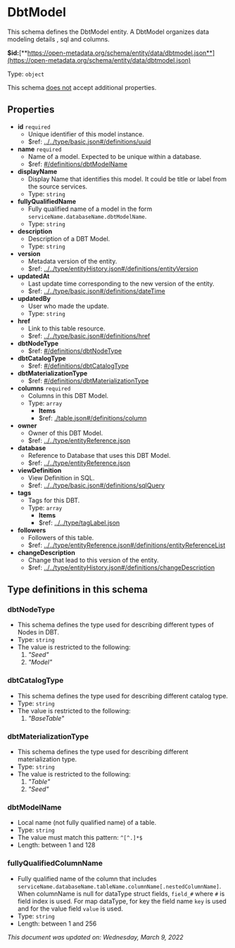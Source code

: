 # DbtModel

This schema defines the DbtModel entity. A DbtModel organizes data modeling details , sql and columns.

**$id:**[**https://open-metadata.org/schema/entity/data/dbtmodel.json**](https://open-metadata.org/schema/entity/data/dbtmodel.json)

Type: `object`

This schema <u>does not</u> accept additional properties.

## Properties
- **id** `required`
  - Unique identifier of this model instance.
  - $ref: [../../type/basic.json#/definitions/uuid](../types/basic.md#uuid)
- **name** `required`
  - Name of a model. Expected to be unique within a database.
  - $ref: [#/definitions/dbtModelName](#dbtmodelname)
- **displayName**
  - Display Name that identifies this model. It could be title or label from the source services.
  - Type: `string`
- **fullyQualifiedName**
  - Fully qualified name of a model in the form `serviceName.databaseName.dbtModelName`.
  - Type: `string`
- **description**
  - Description of a DBT Model.
  - Type: `string`
- **version**
  - Metadata version of the entity.
  - $ref: [../../type/entityHistory.json#/definitions/entityVersion](../types/entityhistory.md#entityversion)
- **updatedAt**
  - Last update time corresponding to the new version of the entity.
  - $ref: [../../type/basic.json#/definitions/dateTime](../types/basic.md#datetime)
- **updatedBy**
  - User who made the update.
  - Type: `string`
- **href**
  - Link to this table resource.
  - $ref: [../../type/basic.json#/definitions/href](../types/basic.md#href)
- **dbtNodeType**
  - $ref: [#/definitions/dbtNodeType](#dbtnodetype)
- **dbtCatalogType**
  - $ref: [#/definitions/dbtCatalogType](#dbtcatalogtype)
- **dbtMaterializationType**
  - $ref: [#/definitions/dbtMaterializationType](#dbtmaterializationtype)
- **columns** `required`
  - Columns in this DBT Model.
  - Type: `array`
    - **Items**
    - $ref: [./table.json#/definitions/column](./table.md#column)
- **owner**
  - Owner of this DBT Model.
  - $ref: [../../type/entityReference.json](../types/entityreference.md)
- **database**
  - Reference to Database that uses this DBT Model.
  - $ref: [../../type/entityReference.json](../types/entityreference.md)
- **viewDefinition**
  - View Definition in SQL.
  - $ref: [../../type/basic.json#/definitions/sqlQuery](../types/basic.md#sqlquery)
- **tags**
  - Tags for this DBT.
  - Type: `array`
    - **Items**
    - $ref: [../../type/tagLabel.json](../types/taglabel.md)
- **followers**
  - Followers of this table.
  - $ref: [../../type/entityReference.json#/definitions/entityReferenceList](../types/entityreference.md#entityreferencelist)
- **changeDescription**
  - Change that lead to this version of the entity.
  - $ref: [../../type/entityHistory.json#/definitions/changeDescription](../types/entityhistory.md#changedescription)


## Type definitions in this schema
### dbtNodeType

- This schema defines the type used for describing different types of Nodes in DBT.
- Type: `string`
- The value is restricted to the following:  
  1. _"Seed"_
  2. _"Model"_


### dbtCatalogType

- This schema defines the type used for describing different catalog type.
- Type: `string`
- The value is restricted to the following:  
  1. _"BaseTable"_


### dbtMaterializationType

- This schema defines the type used for describing different materialization type.
- Type: `string`
- The value is restricted to the following: 
  1. _"Table"_
  2. _"Seed"_


### dbtModelName

- Local name (not fully qualified name) of a table.
- Type: `string`
- The value must match this pattern: `^[^.]*$`
- Length: between 1 and 128


### fullyQualifiedColumnName

- Fully qualified name of the column that includes `serviceName.databaseName.tableName.columnName[.nestedColumnName]`. When columnName is null for dataType struct fields, `field_#` where `#` is field index is used. For map dataType, for key the field name `key` is used and for the value field `value` is used.
- Type: `string`
- Length: between 1 and 256

_This document was updated on: Wednesday, March 9, 2022_